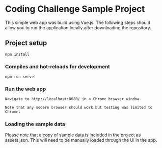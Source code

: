 # Coding Challenge Sample Project

This simple web app was build using Vue.js. The following steps should allow you to run the application locally after downloading the repository. 

## Project setup
```
npm install
```

### Compiles and hot-reloads for development
```
npm run serve
```

### Run the web app
```
Navigate to http://localhost:8080/ in a Chrome browser window.

Note that any modern browser should work but testing was limited to Chrome.
```

### Loading the sample data
Please note that a copy of sample data is included in the project as assets.json. This will need to be manually loaded through the UI in the app.
